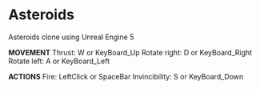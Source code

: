 # Asteroids
Asteroids clone using Unreal Engine 5

**MOVEMENT**
Thrust:		W or KeyBoard_Up
Rotate right:	D or KeyBoard_Right
Rotate left:	A or KeyBoard_Left

**ACTIONS**
Fire:		LeftClick or SpaceBar
Invincibility:	S or KeyBoard_Down
	
